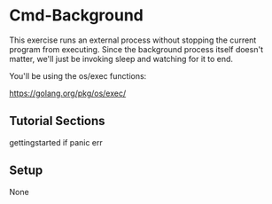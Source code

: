 Cmd-Background
==============

This exercise runs an external process without stopping the current
program from executing. Since the background process itself doesn't
matter, we'll just be invoking sleep and watching for it to end.

You'll be using the os/exec functions:

  https://golang.org/pkg/os/exec/

Tutorial Sections
-----------------
gettingstarted
if
panic
err

Setup
-----
None
